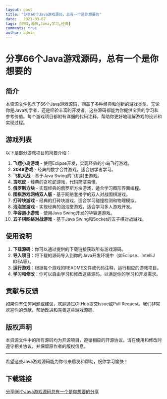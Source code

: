 ```yaml
---
layout: post
title: "分享66个Java游戏源码，总有一个是你想要的"
date:   2021-03-07
tags: [游戏,源码,Java,学习,经典]
comments: true
author: admin
---
```

# 分享66个Java游戏源码，总有一个是你想要的

## 简介

本资源文件包含了66个Java游戏源码，涵盖了多种经典和创新的游戏类型。无论你是Java初学者，还是经验丰富的开发者，这些源码都能为你提供宝贵的学习和参考价值。每个游戏项目都附有详细的代码注释，帮助你更好地理解游戏的设计和实现过程。

## 游戏列表

以下是部分游戏项目的简要介绍：

1. **飞翔小鸟游戏** - 使用Eclipse开发，实现经典的小鸟飞行游戏。
2. **2048游戏** - 经典的数字合并游戏，适合初学者学习。
3. **飞机大战** - 基于Java Swing的飞机射击游戏。
4. **贪吃蛇** - 经典的贪吃蛇游戏，代码简洁易懂。
5. **俄罗斯方块** - 实现经典的俄罗斯方块游戏，适合学习图形界面编程。
6. **围棋游戏网络双人版** - 基于网络套接字的双人对战围棋游戏。
7. **打砖块游戏** - 经典的打砖块游戏，适合学习碰撞检测和物理模拟。
8. **泡泡堂游戏** - 实现经典的泡泡堂游戏，适合学习多人游戏开发。
9. **华容道小游戏** - 使用Java Swing开发的华容道游戏。
10. **五子棋网络对战游戏** - 基于Java Swing和Socket的五子棋对战游戏。

## 使用说明

1. **下载源码**：你可以通过提供的下载链接获取所有游戏源码。
2. **导入项目**：将下载的源码导入到你的Java开发环境中（如Eclipse、IntelliJ IDEA等）。
3. **运行游戏**：根据每个游戏的README文件或代码注释，运行相应的游戏项目。
4. **学习和修改**：你可以自由学习和修改这些源码，以满足你的学习和开发需求。

## 贡献与反馈

如果你有任何问题或建议，欢迎通过GitHub提交Issue或Pull Request。我们非常欢迎你的贡献，帮助改进和完善这些游戏源码。

## 版权声明

本资源文件中的所有源码均为开源项目，遵循相应的开源协议。请在使用和修改时遵守相关协议，并保留原作者的版权信息。

---

希望这些Java游戏源码能为你带来启发和帮助，祝你学习愉快！

## 下载链接

[分享66个Java游戏源码总有一个是你想要的分享](https://pan.quark.cn/s/a3a9780ca276)